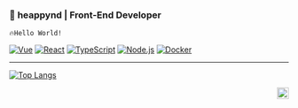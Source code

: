 ### 🚀 **heappynd** | Front-End Developer

`🔥Hello World!`  

[![Vue](https://img.shields.io/badge/-Vue-4FC08D?logo=vue.js&logoColor=white)](https://vuejs.org/)
[![React](https://img.shields.io/badge/-React-61DAFB?logo=react&logoColor=black)](https://react.dev/)
[![TypeScript](https://img.shields.io/badge/-TypeScript-3178C6?logo=typescript&logoColor=white)](https://www.typescriptlang.org/)
[![Node.js](https://img.shields.io/badge/-Node.js-339933?logo=node.js&logoColor=white)](https://nodejs.org/)
[![Docker](https://img.shields.io/badge/Docker-2496ED?logo=docker&logoColor=white)](https://www.docker.com/)

---

[![Top Langs](https://github-readme-stats.vercel.app/api/top-langs/?username=heappynd)](https://github.com/anuraghazra/github-readme-stats)

<a href="https://twitter.com/heappynd">
  <img align="right" alt="heappynd | Twitter" width="21px" src="https://raw.githubusercontent.com/anuraghazra/anuraghazra/master/assets/twitter.svg" />
</a>
